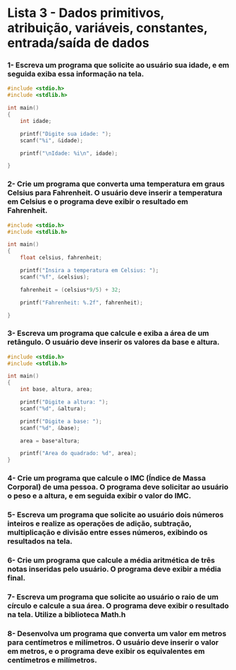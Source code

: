 # Lista 3 - Dados primitivos, atribuição, variáveis, constantes, entrada/saída de dados

### 1- Escreva um programa que solicite ao usuário sua idade, e em seguida exiba essa informação na tela.
```C
#include <stdio.h>
#include <stdlib.h>

int main()
{
    int idade;

    printf("Digite sua idade: ");
    scanf("%i", &idade);

    printf("\nIdade: %i\n", idade);

}
```

### 2- Crie um programa que converta uma temperatura em graus Celsius para Fahrenheit. O usuário deve inserir a temperatura em Celsius e o programa deve exibir o resultado em Fahrenheit.

```C
#include <stdio.h>
#include <stdlib.h>

int main()
{
    float celsius, fahrenheit;

    printf("Insira a temperatura em Celsius: ");
    scanf("%f", &celsius);

    fahrenheit = (celsius*9/5) + 32;

    printf("Fahrenheit: %.2f", fahrenheit);

}
```

### 3- Escreva um programa que calcule e exiba a área de um retângulo. O usuário deve inserir os valores da base e altura.

```C
#include <stdio.h>
#include <stdlib.h>

int main()
{
    int base, altura, area;

    printf("Digite a altura: ");
    scanf("%d", &altura);

    printf("Digite a base: ");
    scanf("%d", &base);

    area = base*altura;

    printf("Area do quadrado: %d", area);
}
```

### 4- Crie um programa que calcule o IMC (Índice de Massa Corporal) de uma pessoa. O programa deve solicitar ao usuário o peso e a altura, e em seguida exibir o valor do IMC.
### 5- Escreva um programa que solicite ao usuário dois números inteiros e realize as operações de adição, subtração, multiplicação e divisão entre esses números, exibindo os resultados na tela.
### 6- Crie um programa que calcule a média aritmética de três notas inseridas pelo usuário. O programa deve exibir a média final.
### 7- Escreva um programa que solicite ao usuário o raio de um círculo e calcule a sua área. O programa deve exibir o resultado na tela. Utilize a biblioteca Math.h
### 8- Desenvolva um programa que converta um valor em metros para centímetros e milímetros. O usuário deve inserir o valor em metros, e o programa deve exibir os equivalentes em centímetros e milímetros.

